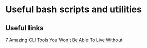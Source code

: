 # Useful bash scripts and utilities


## Useful links

[7 Amazing CLI Tools You Won't Be Able To Live Without
](https://www.josean.com/posts/7-amazing-cli-tools)

